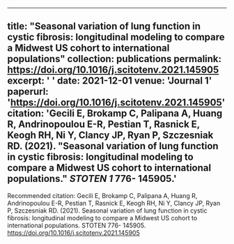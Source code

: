 
---
title: "Seasonal variation of lung function in cystic fibrosis: longitudinal modeling to compare a Midwest US cohort to international populations"
collection: publications
permalink: https://doi.org/10.1016/j.scitotenv.2021.145905
excerpt: ' '
date: 2021-12-01
venue: 'Journal 1'
paperurl: 'https://doi.org/10.1016/j.scitotenv.2021.145905'
citation: 'Gecili E, Brokamp C, Palipana A, Huang R, Andrinopoulou E-R, Pestian T, Rasnick E, Keogh RH, Ni Y, Clancy JP, Ryan P, Szczesniak RD. (2021). &quot;Seasonal variation of lung function in cystic fibrosis: longitudinal modeling to compare a Midwest US cohort to international populations.&quot; <i> STOTEN  1</i> 776- 145905.'
---

Recommended citation: Gecili E, Brokamp C, Palipana A, Huang R, Andrinopoulou E-R, Pestian T, Rasnick E, Keogh RH, Ni Y, Clancy JP, Ryan P, Szczesniak RD. (2021). Seasonal variation of lung function in cystic fibrosis: longitudinal modeling to compare a Midwest US cohort to international populations. STOTEN 776- 145905. https://doi.org/10.1016/j.scitotenv.2021.145905
